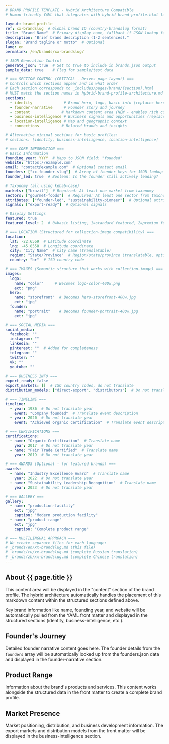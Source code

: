 ```yaml
---
# BRAND PROFILE TEMPLATE - Hybrid Architecture Compatible
# Human-friendly YAML that integrates with hybrid brand-profile.html layout

layout: brand-profile
ref: xx-brandslug  # Global brand ID (country-brandslug format)
title: "Brand Name"  # Primary display name, fallback if JSON lookup fails
description: "Brief brand description (1-2 sentences)."
slogan: "Brand tagline or motto"  # Optional
lang: en
permalink: /en/brands/xx-brandslug/

# JSON Generation Control
generate_json: true  # Set to true to include in brands.json output
sample_data: true    # Flag for sample/test data

# === SECTION CONTROL (CRITICAL - Drives page layout) ===
# Controls which sections appear and in what order
# Each section corresponds to _includes/pages/brand/{section}.html
# MUST match the section names in hybrid-brand-profile-architecture.md
sections:
  - identity              # Brand hero, logo, basic info (replaces hero)
  - founder-narrative     # Founder story and journey
  - content              # Markdown content area (NEW - enables rich content)
  - business-intelligence # Business signals and opportunities (replaces growth-signals)
  - location-intelligence # Map and geographic context
  - connections          # Related brands and insights

# Alternative minimal sections for basic profiles:
# sections: [identity, business-intelligence, location-intelligence]

# === CORE INFORMATION ===
# Basic Information
founding_year: YYYY  # Maps to JSON field: "founded"
website: "https://example.com"
email: "contact@example.com"  # Optional contact email
founders: ["xx-founder-slug"]  # Array of founder keys for JSON lookup
founder_led: true  # Boolean: Is the founder still actively leading?

# Taxonomy (all using kebab-case)
markets: ["brazil"]  # Required: At least one market from taxonomy
sectors: ["gourmet-foods"]  # Required: At least one sector from taxonomy
attributes: ["founder-led", "sustainability-pioneer"]  # Optional attributes
signals: ["export-ready"]  # Optional signals

# Display Settings
featured: true
featured_level: 2  # 0=basic listing, 1=standard featured, 2=premium featured

# === LOCATION (Structured for collection-image compatibility) ===
location:
  lat: -22.6569  # Latitude coordinate
  lng: -45.8558  # Longitude coordinate
  city: "City Name"  # City name (translatable)
  region: "State/Province"  # Region/state/province (translatable, optional)
  country: "br"  # ISO country code

# === IMAGES (Semantic structure that works with collection-image) ===
images:
  logo:
    name: "color"     # Becomes logo-color-400w.png
    ext: "png"
  hero:
    name: "storefront"  # Becomes hero-storefront-400w.jpg
    ext: "jpg"
  founder:
    name: "portrait"    # Becomes founder-portrait-400w.jpg
    ext: "jpg"

# === SOCIAL MEDIA ===
social_media:
  facebook: ""
  instagram: ""
  linkedin: ""
  pinterest: ""  # Added for completeness
  telegram: ""
  twitter: ""
  vk: ""
  youtube: ""

# === BUSINESS INFO ===
export_ready: false
export_markets: []  # ISO country codes, do not translate
distribution_models: ["direct-export", "distributors"]  # Do not translate codes

# === TIMELINE ===
timeline:
  - year: 1986  # Do not translate year
    event: "Company founded"  # Translate event description
  - year: 2020  # Do not translate year
    event: "Achieved organic certification"  # Translate event description

# === CERTIFICATIONS ===
certifications:
  - name: "Organic Certification"  # Translate name
    year: 2017  # Do not translate year
  - name: "Fair Trade Certified"  # Translate name
    year: 2019  # Do not translate year

# === AWARDS (Optional - for featured brands) ===
awards:
  - name: "Industry Excellence Award"  # Translate name
    year: 2022  # Do not translate year
  - name: "Sustainability Leadership Recognition"  # Translate name
    year: 2023  # Do not translate year

# === GALLERY ===
gallery:
  - name: "production-facility"
    ext: "jpg"
    caption: "Modern production facility"
  - name: "product-range"
    ext: "jpg"
    caption: "Complete product range"

# === MULTILINGUAL APPROACH ===
# We create separate files for each language:
# _brands/en/xx-brandslug.md (this file)
# _brands/ru/xx-brandslug.md (complete Russian translation)
# _brands/zh/xx-brandslug.md (complete Chinese translation)
---
```


## About {{ page.title }}

This content area will be displayed in the "content" section of the brand profile. The hybrid architecture automatically handles the placement of this markdown content within the structured sections defined above.

Key brand information like name, founding year, and website will be automatically pulled from the YAML front matter and displayed in the structured sections (identity, business-intelligence, etc.).

## Founder's Journey

Detailed founder narrative content goes here. The founder details from the `founders` array will be automatically looked up from the founders.json data and displayed in the founder-narrative section.

## Product Range

Information about the brand's products and services. This content works alongside the structured data in the front matter to create a complete brand profile.

## Market Presence

Market positioning, distribution, and business development information. The export markets and distribution models from the front matter will be displayed in the business-intelligence section.
